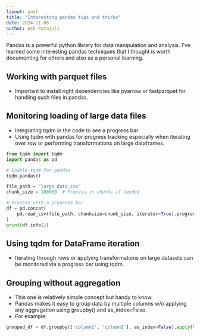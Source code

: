 ```yaml
---
layout: post
title: "Interesting pandas tips and tricks"
date: 2024-11-06
author: Ash Parajuli
---
```


Pandas is a powerful python library for data manipulation and analysis. I've learned some interesting pandas techniques that I thought is worth documenting for others and also as a personal learning.

## Working with parquet files
- Important to install right dependencies like pyarrow or fastparquet for handling such files in pandas.

## Monitoring loading of large data files
- Integrating tqdm in the code to see a progress bar
- Using tqdm with pandas for progress tracking especially when iterating over row or performing transformations on large dataframes.

```python
from tqdm import tqdm
import pandas as pd

# Enable tqdm for pandas
tqdm.pandas()

file_path = "large_data.csv"
chunk_size = 100000  # Process in chunks if needed

# Process with a progress bar
df = pd.concat(
    pd.read_csv(file_path, chunksize=chunk_size, iterator=True).progress_apply(lambda x: x)
)
print(df.info())
```

## Using tqdm for DataFrame iteration
- Iterating through rows or applying transformations on large datasets can be monitored via a progress bar using tqdm.

## Grouping without aggregation
- This one is relatively simple concept but handy to know.
- Pandas makes it easy to group data by multiple columns w/o applying any aggregation using groupby() and as_index=False.
- For example:

```python
grouped_df = df.groupby(['column1', 'column2'], as_index=False).apply(lambda x: x)
```
